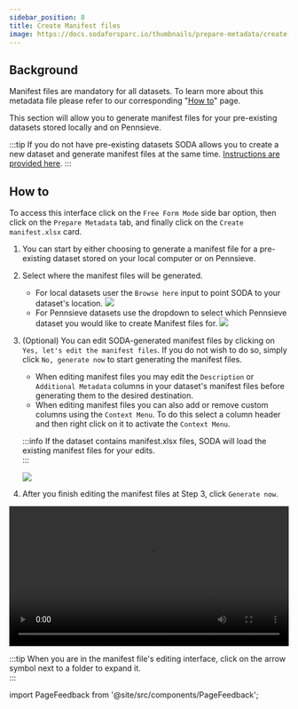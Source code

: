 ```yaml
---
sidebar_position: 8
title: Create Manifest files
image: https://docs.sodaforsparc.io/thumbnails/prepare-metadata/create-manifest-files.png
---
```


## Background

Manifest files are mandatory for all datasets. To learn more about this metadata file please refer to our corresponding "[How to](../how-to/how-to-structure-the-manifest-metadata-file.md)" page.

This section will allow you to generate manifest files for your pre-existing datasets stored locally and on Pennsieve.

:::tip
If you do not have pre-existing datasets SODA allows you to create a new dataset and generate manifest files at the same time. [Instructions are provided here](../prepare-dataset/organize-dataset.md).
:::

## How to

To access this interface click on the `Free Form Mode` side bar option, then click on the `Prepare Metadata` tab, and finally click on the `Create manifest.xlsx` card.

1. You can start by either choosing to generate a manifest file for a pre-existing dataset stored on your local computer or on Pennsieve.
2. Select where the manifest files will be generated.
   - For local datasets user the `Browse here` input to point SODA to your dataset's location.
     ![](https://github.com/fairdataihub/SODA-for-SPARC/raw/main/docs/documentation/Prepare-metadata/Manifest/manifest-local-dataset.PNG?raw=true)
   - For Pennsieve datasets use the dropdown to select which Pennsieve dataset you would like to create Manifest files for.
     ![](https://github.com/fairdataihub/SODA-for-SPARC/raw/main/docs/documentation/Prepare-metadata/Manifest/manifest-pennsieve.PNG?raw=true)
3. (Optional) You can edit SODA-generated manifest files by clicking on `Yes, let's edit the manifest files`. If you do not wish to do so, simply click `No, generate now` to start generating the manifest files.

   - When editing manifest files you may edit the `Description` or `Additional Metadata` columns in your dataset's manifest files before generating them to the desired destination.
   - When editing manifest files you can also add or remove custom columns using the `Context Menu`. To do this select a column header and then right click on it to activate the `Context Menu`.


   :::info
   If the dataset contains manifest.xlsx files, SODA will load the existing manifest files for your edits.   
   :::

     ![](https://github.com/fairdataihub/SODA-for-SPARC/raw/main/docs/documentation/Prepare-metadata/Manifest/insert-columns.png?raw=true)

4. After you finish editing the manifest files at Step 3, click `Generate now`.

<video
   controls
   autoPlay
   loop
   width="100%"
   src="https://github.com/fairdataihub/SODA-for-SPARC/raw/main/docs/documentation/Videos/manifest.mp4"
/>

:::tip
When you are in the manifest file's editing interface, click on the arrow symbol next to a folder to expand it.  
:::

import PageFeedback from '@site/src/components/PageFeedback';

<PageFeedback />
